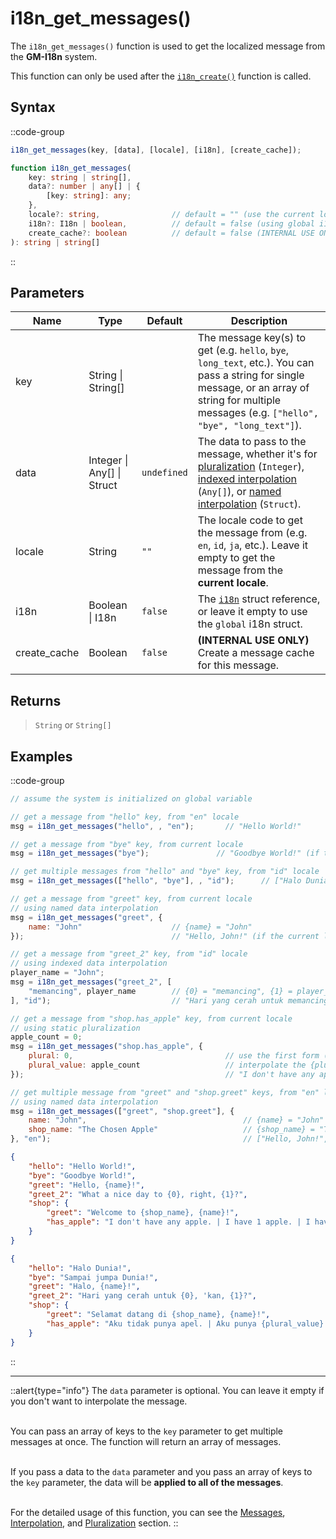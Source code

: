 # i18n_get_messages()

The `i18n_get_messages()` function is used to get the localized message from the **GM-I18n** system.

This function can only be used after the [`i18n_create()`](/v1/api-reference/functions/i18n-create) function is called.

## Syntax

::code-group
```js [Usage]
i18n_get_messages(key, [data], [locale], [i18n], [create_cache]);
```

```ts [Signature]
function i18n_get_messages(
    key: string | string[],
    data?: number | any[] | { 
        [key: string]: any; 
    },
    locale?: string,                // default = "" (use the current locale)
    i18n?: I18n | boolean,          // default = false (using global i18n struct)
    create_cache?: boolean          // default = false (INTERNAL USE ONLY, create message cache)
): string | string[]
```
::

## Parameters

| Name        | Type              | Default      | Description |
|-------------|-------------------|--------------|-------------|
| key         | String \| String\[] |              | The message key(s) to get (e.g. `hello`, `bye`, `long_text`, etc.). You can pass a string for single message, or an array of string for multiple messages (e.g. `["hello", "bye", "long_text"]`). |
| data        | Integer \| Any\[] \| Struct | `undefined`  | The data to pass to the message, whether it's for [pluralization](/v1/usage/pluralization) (`Integer`), [indexed interpolation](/v1/usage/interpolation#indexed-data) (`Any[]`), or [named interpolation](/v1/usage/interpolation#named-data) (`Struct`). |
| locale      | String            | `""`         | The locale code to get the message from (e.g. `en`, `id`, `ja`, etc.). Leave it empty to get the message from the **current locale**. |
| i18n        | Boolean \| I18n | `false`      | The [`i18n`](/v1/api-reference/functions/i18n-create) struct reference, or leave it empty to use the `global` i18n struct. |
| create_cache | Boolean           | `false`      | **(INTERNAL USE ONLY)** &nbsp; Create a message cache for this message. |

## Returns

> `String` or `String[]`

## Examples

::code-group
```js [Create Event]
// assume the system is initialized on global variable

// get a message from "hello" key, from "en" locale
msg = i18n_get_messages("hello", , "en");       // "Hello World!"

// get a message from "bye" key, from current locale
msg = i18n_get_messages("bye");               // "Goodbye World!" (if the current locale is "en")

// get multiple messages from "hello" and "bye" key, from "id" locale
msg = i18n_get_messages(["hello", "bye"], , "id");      // ["Halo Dunia!", "Sampai jumpa Dunia!"]

// get a message from "greet" key, from current locale
// using named data interpolation
msg = i18n_get_messages("greet", {
    name: "John"                    // {name} = "John"
});                                 // "Hello, John!" (if the current locale is "en")

// get a message from "greet_2" key, from "id" locale
// using indexed data interpolation
player_name = "John";
msg = i18n_get_messages("greet_2", [
    "memancing", player_name        // {0} = "memancing", {1} = player_name = "John"
], "id");                           // "Hari yang cerah untuk memancing, 'kan, John?"

// get a message from "shop.has_apple" key, from current locale
// using static pluralization
apple_count = 0;
msg = i18n_get_messages("shop.has_apple", {
    plural: 0,                                  // use the first form (index 0) (static)
    plural_value: apple_count                   // interpolate the {plural_value} placeholder
});                                             // "I don't have any apple" (if the current locale is "en")

// get multiple message from "greet" and "shop.greet" keys, from "en" locale
// using named data interpolation
msg = i18n_get_messages(["greet", "shop.greet"], {
    name: "John",                                   // {name} = "John"
    shop_name: "The Chosen Apple"                   // {shop_name} = "The Chosen Apple"
}, "en");                                           // ["Hello, John!", "Welcome to The Chosen Apple, John!"]
```

```json [en.json]
{
    "hello": "Hello World!",
    "bye": "Goodbye World!",
    "greet": "Hello, {name}!",
    "greet_2": "What a nice day to {0}, right, {1}?",
    "shop": {
        "greet": "Welcome to {shop_name}, {name}!",
        "has_apple": "I don't have any apple. | I have 1 apple. | I have {plural_value} apples."
    }
}
```

```json [id.json]
{
    "hello": "Halo Dunia!",
    "bye": "Sampai jumpa Dunia!",
    "greet": "Halo, {name}!",
    "greet_2": "Hari yang cerah untuk {0}, 'kan, {1}?",
    "shop": {
        "greet": "Selamat datang di {shop_name}, {name}!",
        "has_apple": "Aku tidak punya apel. | Aku punya {plural_value} apel."
    }
}
```
::

---

::alert{type="info"}
The `data` parameter is optional. You can leave it empty if you don't want to interpolate the message. <br> <br>

You can pass an array of keys to the `key` parameter to get multiple messages at once. The function will return an array of messages. <br> <br>

If you pass a data to the `data` parameter and you pass an array of keys to the `key` parameter, the data will be **applied to all of the messages**. <br> <br>

For the detailed usage of this function, you can see the [Messages](/v1/usage/messages), [Interpolation](/v1/usage/interpolation), and [Pluralization](/v1/usage/pluralization) section.
::
